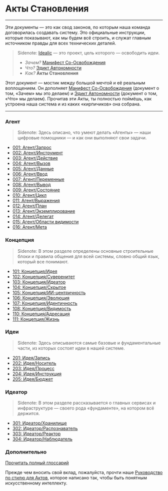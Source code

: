 # Акты Становления

---

Эти документы — это как свод законов, по которым наша команда договорилась создавать систему. Это официальные инструкции, которые показывают, как мы будем всё строить, и служат главным источником правды для всех технических деталей.

> Sidenote:
> [Idealic](http://idealic.ai) — это проект, цель которого — освободить идеи.
>
> - _Зачем?_ [Манифест Со-Освобождения](../manifesto/)
> - _Что?_ [Эдикт Автономности](../edict/)
> - _Как?_ **Акты Становления**

Этот документ — мостик между большой мечтой и её реальным воплощением. Он дополняет [Манифест Со-Освобождения](../manifesto/) (документ о том, «Зачем» мы это делаем) и [Эдикт Автономности](../edict/) (документ о том, «Что» мы делаем). Прочитав эти Акты, ты полностью поймёшь, как устроена наша система и из каких «кирпичиков» она собрана.

---

### Агент

> Sidenote:
> Здесь описано, что умеют делать «Агенты» — наши цифровые помощники — и как они выполняют свои задачи.

- [001: Агент/Запрос](./001_agent_request.md)
- [002: Агент/Инструмент](./002_agent_tool.md)
- [003: Агент/Действие](./003_agent_activity.md)
- [004: Агент/Вызов](./004_agent_call.md)
- [005: Агент/Данные](./005_agent_data.md)
- [006: Агент/Ввод](./006_agent_input.md)
- [007: Агент/Переменные](./007_agent_variables.md)
- [008: Агент/Вывод](./008_agent_output.md)
- [009: Агент/Состояние](./009_agent_state.md)
- [010: Агент/Цикл](./010_agent_loop.md)
- [011: Агент/Выражения](./011_agent_expressions.md)
- [012: Агент/План](./012_agent_plan.md)
- [013: Агент/Экземплирование](./013_agent_instancing.md)
- [014: Агент/Делегат](./014_agent_delegate.md)
- [015: Агент/Области видимости](./015_agent_scopes.md)
- [016: Агент/Мета](./016_agent_meta.md)

### Концепция

> Sidenote:
> В этом разделе определены основные строительные блоки и правила общения для всей системы, словно общий язык, который все понимают.

- [101: Концепция/Идея](./101_concept_idea.md)
- [102: Концепция/Суверенитет](./102_concept_sovereignty.md)
- [103: Концепция/Идеатор](./103_concept_ideator.md)
- [104: Концепция/Скрытое](./104_concept_latent.md)
- [105: Концепция/ИИ-центричность](./105_concept_ai_native.md)
- [106: Концепция/Эволюция](./106_concept_evolution.md)
- [107: Концепция/Идентичность](./107_concept_identity.md)
- [108: Концепция/Видимость](./108_concept_visibility.md)
- [110: Концепция/Адресация](./110_concept_addressing.md)
- [111: Концепция/Жизнь](./111_concept_life.md)

### Идеи

> Sidenote:
> Здесь описываются самые базовые и фундаментальные части, из которых состоят идеи в нашей системе.

- [201: Идея/Запись](./201_idea_record.md)
- [202: Идея/Носитель](./202_idea_vessel.md)
- [203: Идея/Процесс](./203_idea_process.md)
- [204: Идея/Инструкция](./204_idea_instruction.md)
- [205: Идея/Бюджет](./205_idea_budget.md)

### Идеатор

> Sidenote:
> В этом разделе рассказывается о главных сервисах и инфраструктуре — своего рода «фундаменте», на котором всё держится.

- [301: Идеатор/Хранилище](./301_ideator_storage.md)
- [302: Идеатор/Распознаватель](./302_ideator_resolver.md)
- [303: Идеатор/Реактор](./303_ideator_reactor.md)
- [304: Идеатор/Наблюдатель](./304_ideator_watcher.md)

### Дополнительно

[Прочитать полный глоссарий](./000_glossary.md)

Прежде чем вносить свой вклад, пожалуйста, прочти наше [Руководство по стилю для Актов](./000_style_guide.md), которое написано так, чтобы быть понятным искусственному интеллекту.
